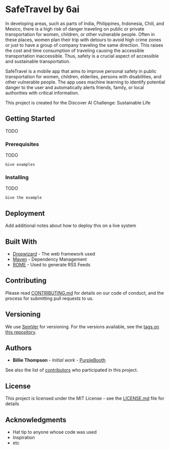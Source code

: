 # SafeTravel by 6ai

In developing areas, such as parts of India, Philippines, Indonesia, Chili, and Mexico, there is a high risk of danger traveling on public or private transportation for women, children, or other vulnerable people.
Often in these places, women plan their trip with detours to avoid high crime zones or just to have a group of company traveling the same direction. This raises the cost and time consumption of traveling causing the accessible transportation inaccessible.
Thus, safety is a crucial aspect of accessible and sustainable transportation. 

SafeTravel is a mobile app that aims to improve personal safety in public transportation for women, children, elderlies, persons with disabilities, and other vulnerable people.
The app uses machine learning to identify potential danger to the user and automatically alerts friends, family, or local authorities with critical information.

This project is created for the Discover AI Challenge: Sustainable Life

## Getting Started

TODO

### Prerequisites

TODO

```
Give examples
```

### Installing

TODO

```
Give the example
```

## Deployment

Add additional notes about how to deploy this on a live system

## Built With

* [Dropwizard](http://www.dropwizard.io/1.0.2/docs/) - The web framework used
* [Maven](https://maven.apache.org/) - Dependency Management
* [ROME](https://rometools.github.io/rome/) - Used to generate RSS Feeds

## Contributing

Please read [CONTRIBUTING.md](https://gist.github.com/PurpleBooth/b24679402957c63ec426) for details on our code of conduct, and the process for submitting pull requests to us.

## Versioning

We use [SemVer](http://semver.org/) for versioning. For the versions available, see the [tags on this repository](https://github.com/your/project/tags). 

## Authors

* **Billie Thompson** - *Initial work* - [PurpleBooth](https://github.com/PurpleBooth)

See also the list of [contributors](https://github.com/your/project/contributors) who participated in this project.

## License

This project is licensed under the MIT License - see the [LICENSE.md](LICENSE.md) file for details

## Acknowledgments

* Hat tip to anyone whose code was used
* Inspiration
* etc
